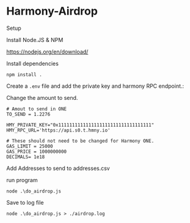 # Harmony-Airdrop

Setup

Install Node.JS & NPM

https://nodejs.org/en/download/


Install dependencies

```
npm install .
```

Create a `.env` file and add the private key and harmony RPC endpoint.:

Change the amount to send.

```
# Amout to send in ONE
TO_SEND = 1.2276

HMY_PRIVATE_KEY="0x1111111111111111111111111111111111"
HMY_RPC_URL='https://api.s0.t.hmny.io'

# These should not need to be changed for Harmony ONE.
GAS_LIMIT = 25000
GAS_PRICE = 1000000000
DECIMALS= 1e18
```

Add Addresses to send to addresses.csv

run program

```
node .\do_airdrop.js
```

Save to log file 
```
node .\do_airdrop.js > ./airdrop.log
```
